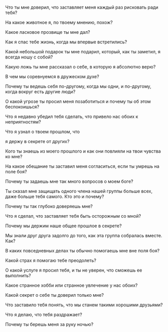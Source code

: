 Что ты мне доверил, что заставляет меня каждый раз рисковать ради тебя?

На какое животное я, по твоему мнению, похож?

Какое ласковое прозвище ты мне дал?

Как я спас тебе жизнь, когда мы впервые встретились?

Какой небольшой подарок ты мне подарил, который, как ты заметил, я всегда ношу с собой?

Какую ложь ты мне рассказал о себе, в которую я абсолютно верю?

В чем мы соревнуемся в дружеском духе?

Почему ты ведешь себя по-другому, когда мы одни, и по-другому, когда вокруг есть другие люди?

О какой угрозе ты просил меня позаботиться и почему ты об этом беспокоишься?

Что я недавно убедил тебя сделать, что привело нас обоих к неприятностям?

Что я узнал о твоем прошлом, что

я держу в секрете от других?

Кого ты знаешь из моего прошлого и как они повлияли на твои чувства ко мне?

На какое обещание ты заставил меня согласиться, если ты умрешь на поле боя?

Почему ты задаешь мне так много вопросов о моем боге?

Ты сказал мне защищать одного члена нашей группы больше всех, даже больше тебя самого. Кто это и почему?

Почему ты так глубоко доверяешь мне?

Что я сделал, что заставляет тебя быть осторожным со мной?

Почему мы держим наше общее прошлое в секрете?

Мы знали друг друга задолго до того, как эта группа собралась вместе. Как?

В каких повседневных делах ты обычно помогаешь мне вне поля боя?

Какой страх я помогаю тебе преодолеть?

О какой услуге я просил тебя, и ты не уверен, что сможешь ее выполнить?

Какое странное хобби или странное увлечение у нас обоих?

Какой секрет о себе ты доверил только мне?

Что заставило тебя понять, что мы станем такими хорошими друзьями?

Что я делаю, что тебя раздражает?

Почему ты берешь меня за руку ночью?